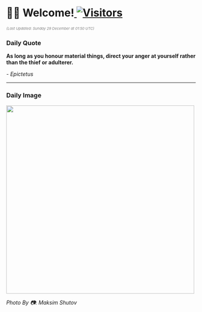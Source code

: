 <h1>👋🏽 Welcome!<a href="https://github.com/OmitNomis/"> <img src="https://visitor-badge.laobi.icu/badge?page_id=OmitNomis" alt="Visitors"></a></h1>

<i><p style="font-size: 0.6rem; color:gray">(Last Updated: Sunday 29 December at 01:50 UTC)</p></i>

<h3> Daily Quote </h3>
<b><p>As long as you honour material things, direct your anger at yourself rather than the thief or adulterer.</p></b>
<i><caption style="font-size: 0.8rem; color:gray;">- Epictetus</caption></i>


<hr>

<h3>Daily Image</h3>
<a href="https://images.unsplash.com/photo-1733317779613-2f054e0f4cc6?crop=entropy&cs=srgb&fm=jpg&ixid=M3w2MjM3MzF8MHwxfHJhbmRvbXx8fHx8fHx8fDE3MzU0MzcwMTF8&ixlib=rb-4.0.3&q=85" target="_blank"><img style="height:500px;" src=https://images.unsplash.com/photo-1733317779613-2f054e0f4cc6?crop=entropy&cs=srgb&fm=jpg&ixid=M3w2MjM3MzF8MHwxfHJhbmRvbXx8fHx8fHx8fDE3MzU0MzcwMTF8&ixlib=rb-4.0.3&q=85"/></a>

<i><caption style="font-size: 0.8rem; color:gray;"> Photo By 📷: Maksim Shutov</caption></i>
